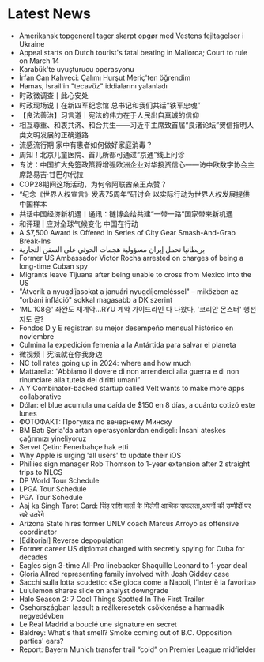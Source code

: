 # Latest News
-  Amerikansk topgeneral tager skarpt opgør med Vestens fejltagelser i Ukraine
-  Appeal starts on Dutch tourist's fatal beating in Mallorca; Court to rule on March 14
-  Karabük'te uyuşturucu operasyonu
-  İrfan Can Kahveci: Çalımı Hurşut Meriç'ten öğrendim
-  Hamas, İsrail'in "tecavüz" iddialarını yalanladı
-  时政微调查丨此心安处
-  时政现场说丨在新四军纪念馆 总书记和我们共话“铁军忠魂”
-  【良法善治】习言道｜宪法的伟力在于人民出自真诚的信仰
-  相互尊重、和衷共济、和合共生——习近平主席致首届“良渚论坛”贺信指明人类文明发展的正确道路
-  流感流行期 家中有患者如何做好家庭消毒？
-  周知！北京儿童医院、首儿所都可通过“京通”线上问诊
-  专访：中国扩大免签政策将增强欧洲企业对华投资信心——访中欧数字协会主席路易吉·甘巴尔代拉
-  COP28期间这场活动，为何令阿联酋亲王点赞？
-  “纪念《世界人权宣言》发表75周年”研讨会 以实际行动为世界人权发展提供中国样本
-  共话中国经济新机遇丨通讯：链博会给共建“一带一路”国家带来新机遇
-  和评理 | 应对全球气候变化 中国在行动
-  A $7,500 Award is Offered In Series of City Gear Smash-And-Grab Break-Ins
-  بريطانيا تحمل إيران مسؤولية هجمات الحوثي على السفن التجارية
-  Former US Ambassador Victor Rocha arrested on charges of being a long-time Cuban spy
-  Migrants leave Tijuana after being unable to cross from Mexico into the US
-  "Átverik a nyugdíjasokat a januári nyugdíjemeléssel" – miközben az "orbáni infláció" sokkal magasabb a DK szerint
-  'ML 108승' 좌완도 재계약…RYU 계약 가이드라인 다 나왔다, '코리안 몬스터' 행선지도 곧?
-  Fondos D y E registran su mejor desempeño mensual histórico en noviembre
-  Culmina la expedición femenia a la Antártida para salvar el planeta
-  微视频｜宪法就在你我身边
-  NC toll rates going up in 2024: where and how much
-  Mattarella: “Abbiamo il dovere di non arrenderci alla guerra e di non rinunciare alla tutela dei diritti umani”
-  A Y Combinator-backed startup called Velt wants to make more apps collaborative
-  Dólar: el blue acumula una caída de $150 en 8 días, a cuánto cotizó este lunes
-  ФОТОФАКТ: Прогулка по вечернему Минску
-  BM Batı Şeria'da artan operasyonlardan endişeli: İnsani ateşkes çağrımızı yineliyoruz
-  Servet Çetin: Fenerbahçe hak etti
-  Why Apple is urging 'all users' to update their iOS
-  Phillies sign manager Rob Thomson to 1-year extension after 2 straight trips to NLCS
-  DP World Tour Schedule
-  LPGA Tour Schedule
-  PGA Tour Schedule
-  Aaj ka Singh Tarot Card: सिंह राशि वालों के मिलेगी आर्थिक सफलता,अपनों की उम्मीदों पर खरे उतरेंगे
-  Arizona State hires former UNLV coach Marcus Arroyo as offensive coordinator
-  [Editorial] Reverse depopulation
-  Former career US diplomat charged with secretly spying for Cuba for decades
-  Eagles sign 3-time All-Pro linebacker Shaquille Leonard to 1-year deal
-  Gloria Allred representing family involved with Josh Giddey case
-  Sacchi sulla lotta scudetto: «Se gioca come a Napoli, l’Inter è la favorita»
-  Lululemon shares slide on analyst downgrade
-  Halo Season 2: 7 Cool Things Spotted In The First Trailer
-  Csehországban lassult a reálkeresetek csökkenése a harmadik negyedévben
-  Le Real Madrid a bouclé une signature en secret
-  Baldrey: What's that smell? Smoke coming out of B.C. Opposition parties' ears?
-  Report: Bayern Munich‎ transfer trail “cold” on Premier League midfielder
